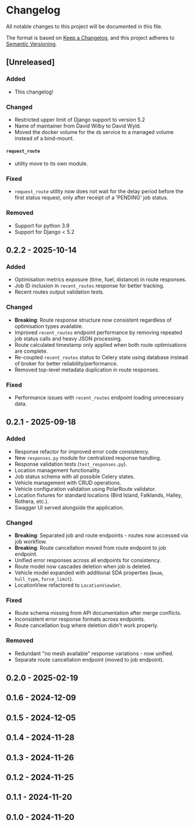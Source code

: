 # Changelog

All notable changes to this project will be documented in this file.

The format is based on [Keep a Changelog](https://keepachangelog.com/en/1.1.0/),
and this project adheres to [Semantic Versioning](https://semver.org/spec/v2.0.0.html).

## [Unreleased]

### Added
- This changelog!

### Changed
- Restricted upper limit of Django support to version 5.2
- Name of maintainer from David Wilby to David Wyld.
- Moved the docker volume for the `db` service to a managed volume instead of a bind-mount.

#### `request_route`
- utility move to its own module.

### Fixed
- `request_route` utility now does not wait for the delay period before the first status request, only after receipt of a 'PENDING' job status.

### Removed
- Support for python 3.9
- Support for Django < 5.2


## 0.2.2 - 2025-10-14

### Added
- Optimisation metrics exposure (time, fuel, distance) in route responses.
- Job ID inclusion in `recent_routes` response for better tracking.
- Recent routes output validation tests.

### Changed
- **Breaking**: Route response structure now consistent regardless of optimisation types available.
- Improved `recent_routes` endpoint performance by removing repeated job status calls and heavy JSON processing.
- Route calculated timestamp only applied when both route optimisations are complete.
- Re-coupled `recent_routes` status to Celery state using database instead of broker for better reliability/performance.
- Removed top-level metadata duplication in route responses.

### Fixed
- Performance issues with `recent_routes` endpoint loading unnecessary data.

## 0.2.1 - 2025-09-18

### Added
- Response refactor for improved error code consistency.
- New `responses.py` module for centralized response handling.
- Response validation tests (`test_responses.py`).
- Location management functionality.
- Job status schema with all possible Celery states.
- Vehicle management with CRUD operations.
- Vehicle configuration validation using PolarRoute validator.
- Location fixtures for standard locations (Bird Island, Falklands, Halley, Rothera, etc.).
- Swagger UI served alongside the application.

### Changed
- **Breaking**: Separated job and route endpoints - routes now accessed via job workflow.
- **Breaking**: Route cancellation moved from route endpoint to job endpoint.
- Unified error responses across all endpoints for consistency.
- Route model now cascades deletion when job is deleted.
- Vehicle model expanded with additional SDA properties (`beam`, `hull_type`, `force_limit`).
- LocationView refactored to `LocationViewSet`.

### Fixed
- Route schema missing from API documentation after merge conflicts.
- Inconsistent error response formats across endpoints.
- Route cancellation bug where deletion didn't work properly.

### Removed
- Redundant "no mesh available" response variations - now unified.
- Separate route cancellation endpoint (moved to job endpoint).

## 0.2.0 - 2025-02-19

## 0.1.6 - 2024-12-09

## 0.1.5 - 2024-12-05

## 0.1.4 - 2024-11-28

## 0.1.3 - 2024-11-26

## 0.1.2 - 2024-11-25

## 0.1.1 - 2024-11-20

## 0.1.0 - 2024-11-20

